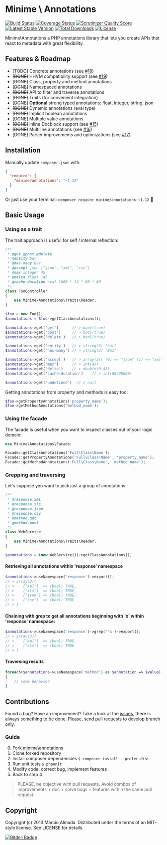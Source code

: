 Minime \ Annotations
==================

[![Build Status](https://travis-ci.org/marcioAlmada/annotations.png?branch=master)](https://travis-ci.org/marcioAlmada/annotations)
[![Coverage Status](https://coveralls.io/repos/marcioAlmada/annotations/badge.png?branch=master)](https://coveralls.io/r/marcioAlmada/annotations?branch=master)
[![Scrutinizer Quality Score](https://scrutinizer-ci.com/g/marcioAlmada/annotations/badges/quality-score.png?s=dba04c50549638ca00a6f22ff35903066f351909)](https://scrutinizer-ci.com/g/marcioAlmada/annotations/)
[![Latest Stable Version](https://poser.pugx.org/minime/annotations/v/stable.png)](https://packagist.org/packages/minime/annotations)
[![Total Downloads](https://poser.pugx.org/minime/annotations/downloads.png)](https://packagist.org/packages/minime/annotations)
[![License](https://poser.pugx.org/minime/annotations/license.png)](https://packagist.org/packages/minime/annotations)

Minime\Annotations a PHP annotations library that lets you create APIs
that react to metadata with great flexibility.

## Features & Roadmap

- [TODO] Concrete annotations (see [#18](https://github.com/marcioAlmada/annotations/issues/18))
- ~~[DONE]~~ HHVM compatibility support (see [#19](https://github.com/marcioAlmada/annotations/issues/19))
- ~~[DONE]~~ Class, property and method annotations
- ~~[DONE]~~ Namespaced annotations
- ~~[DONE]~~ API to filter and traverse annotations
- ~~[DONE]~~ Traits (for convenient integration)
- ~~[DONE]~~ <b>Optional</b> strong typed annotations: float, integer, string, json
- ~~[DONE]~~ Dynamic annotations (eval type)
- ~~[DONE]~~ Implicit boolean annotations
- ~~[DONE]~~ Multiple value annotations
- ~~[DONE]~~ Inline Docblock support (see [#15](https://github.com/marcioAlmada/annotations/issues/15))
- ~~[DONE]~~ Multiline annotations (see [#16](https://github.com/marcioAlmada/annotations/issues/16))
- ~~[DONE]~~ Parser improvements and optimizations (see [#17](https://github.com/marcioAlmada/annotations/issues/17))

## Installation

Manually update `composer.json` with:
```json
{
  "require": {
    "minime/annotations": "~1.12"
  }
}
```

Or just use your terminal: `composer require minime/annotations:~1.12` :8ball:


## Basic Usage

### Using as a trait

The trait approach is useful for self / internal reflection:

```php
/**
 * @get @post @delete
 * @entity bar
 * @has-many Baz
 * @accept json ["json", "xml", "csv"]
 * @max integer 45
 * @delta float .45
 * @cache-duration eval 1000 * 24 * 60 * 60
 */
class FooController
{
    use Minime\Annotations\Traits\Reader;
}

$foo = new Foo();
$annotations = $foo->getClassAnnotations();

$annotations->get('get')      // > bool(true)
$annotations->get('post')     // > bool(true)
$annotations->get('delete')   // > bool(true)

$annotations->get('entity')   // > string(3) "bar"
$annotations->get('has-many') // > string(3) "Baz"

$annotations->get('accept')   // > array(3){ [0] => "json" [1] => "xml" [2] => "csv" }
$annotations->get('max')      // > int(45)
$annotations->get('delta')    // > double(0.45)
$annotations->get('cache-duration')    // > int(86400000)

$annotations->get('undefined')  // > null
```

Getting annotations from property and methods is easy too:

```php
$foo->getPropertyAnnotations('property_name');
$foo->getMethodAnnotations('method_name');
```

### Using the facade

The facade is useful when you want to inspect classes out of your logic domain:

```php
use Minime\Annotations\Facade;

Facade::getClassAnnotations('Full\Class\Name');
Facade::getPropertyAnnotations('Full\Class\Name', 'property_name');
Facade::getMethodAnnotations('Full\Class\Name', 'method_name');
```

### Grepping and traversing

Let's suppose you want to pick just a group of annotations:

```php
/**
 * @response.xml
 * @response.xls
 * @response.json
 * @response.csv
 * @method.get
 * @method.post
 */
class WebService
{
    use Minime\Annotations\Traits\Reader;
}

$annotations = (new WebService())->getClassAnnotations();
```

#### Retrieving all annotations within 'response' namespace

```php
$annotations->useNamespace('response')->export();
// > array(3){
// >    ["xml"]  => (bool) TRUE,
// >    ["xls"]  => (bool) TRUE,
// >    ["json"] => (bool) TRUE,
// >    ["csv"]  => (bool) TRUE
// > }
```

#### Chaining with grep to get all annotations beginning with 'x' within 'response' namespace:

```php
$annotations->useNamespace('response')->grep('^x')->export();
// > array(3){
// >    ["xml"]  => (bool) TRUE,
// >    ["xls"]  => (bool) TRUE
// > }
```

#### Traversing results

```php
foreach($annotations->useNamespace('method') as $annotation => $value)
{
    // some behavior
}
```

## Contributions

Found a bug? Have an improvement? Take a look at the [issues](https://github.com/marcioAlmada/annotations/issues), there is always something to be done. Please, send pull requests to develop branch only.

### Guide
 
0. Fork [minime\annotations](https://github.com/marcioAlmada/annotations/fork)
0. Clone forked repository
0. Install composer dependencies `$ composer install --prefer-dist`
0. Run unit tests `$ phpunit`
0. Modify code: correct bug, implement features
0. Back to step 4

> PLEASE, be objective with pull requests. Avoid combos of improvements + doc + solve bugs + features within the same pull request.

## Copyright

Copyright (c) 2013 Márcio Almada. Distributed under the terms of an MIT-style license. See LICENSE for details.


[![Bitdeli Badge](https://d2weczhvl823v0.cloudfront.net/marcioAlmada/annotations/trend.png)](https://bitdeli.com/free "Bitdeli Badge")
